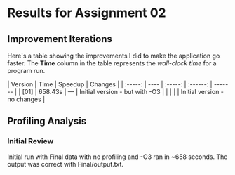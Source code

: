 # Results for Assignment 02

## Improvement Iterations

Here's a table showing the improvements I did to make the application go faster.  The **Time** column in the table represents the _wall-clock time_ for a program run.

| Version | Time | Speedup | Changes |
| :-----: | ---- | :-----: | :------: | ------- |
| [01] | 658.43s | &mdash; | Initial version - but with -O3 |
|  |  |  | Initial version - no changes |



## Profiling Analysis

### Initial Review

Initial run with Final data with no profiling and -O3 ran in ~658 seconds. The output was correct with Final/output.txt.
